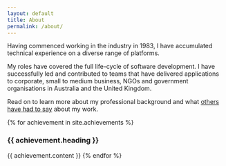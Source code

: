 ```yaml
---
layout: default
title: About
permalink: /about/
---
```


Having commenced working in the industry in 1983, I have accumulated technical experience on a diverse range of platforms.

My roles have covered the full life-cycle of software development. I have successfully led and contributed to teams that have delivered applications to corporate, small to medium business, NGOs and government organisations in Australia and the United Kingdom.

Read on to learn more about my professional background and what [others have had to say](/testimonials) about my work.

{% for achievement in site.achievements %}
  <h3>{{ achievement.heading }}</h3>
  {{ achievement.content }}
{% endfor %}
